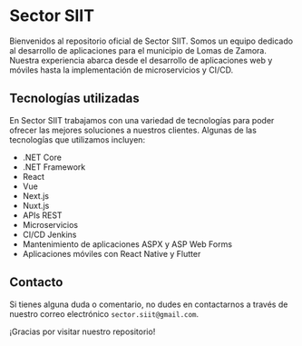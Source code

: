 # Sector SIIT

Bienvenidos al repositorio oficial de Sector SIIT. Somos un equipo dedicado al desarrollo de aplicaciones para el municipio de Lomas de Zamora. Nuestra experiencia abarca desde el desarrollo de aplicaciones web y móviles hasta la implementación de microservicios y CI/CD.

## Tecnologías utilizadas

En Sector SIIT trabajamos con una variedad de tecnologías para poder ofrecer las mejores soluciones a nuestros clientes. Algunas de las tecnologías que utilizamos incluyen:

- .NET Core
- .NET Framework
- React
- Vue
- Next.js
- Nuxt.js
- APIs REST
- Microservicios
- CI/CD Jenkins
- Mantenimiento de aplicaciones ASPX y ASP Web Forms
- Aplicaciones móviles con React Native y Flutter

<!--
## Contribuciones

Nos encanta trabajar con la comunidad y recibir contribuciones. Si tienes alguna idea para mejorar alguno de nuestros proyectos o te gustaría ayudar en el desarrollo, ¡no dudes en hacer una solicitud de extracción! Para contribuir, sigue los siguientes pasos:

1. Haz un fork del repositorio y clónalo en tu máquina local.
2. Crea una nueva rama a partir de la rama `develop` y nómbrala de acuerdo a tu cambio.
3. Realiza los cambios necesarios y asegúrate de que los tests pasen correctamente.
4. Realiza una solicitud de extracción a la rama `develop`.
5. Espera a que un miembro del equipo revise y apruebe tu cambio.
-->
## Contacto

Si tienes alguna duda o comentario, no dudes en contactarnos a través de nuestro correo electrónico `sector.siit@gmail.com`.

¡Gracias por visitar nuestro repositorio!
